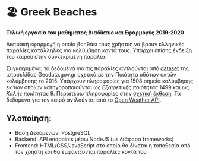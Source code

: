 # 🏖️ Greek Beaches 

**Τελική εργασία του μαθήματος Διαδίκτυο και Εφαρμογές 2019-2020**

Δικτυακή εφαρμογή η οποία βοηθάει τους χρήστες να βρουν ελληνικές παραλίες κατάλληλες για κολύμβηση κοντά τους.
Υπάρχει επίσης ένδειξη του καιρού στην συγκεκριμένη παραλία.

Συγκεκριμένα, τα δεδομένα για τις παραλίες αντλούνται από [dataset](https://geodata.gov.gr/en/dataset/poioteta-udaton-akton-kolumbeses-2015) της ιστοσελίδας Geodata.gov.gr σχετικά με την Ποιότητα υδάτων ακτών κολύμβησης το 2015.
Υπάρχουν πληροφορίες για 1508 σημεία κολύμβησης εκ των οποίων κατηγοροποιούνται ως *Εξαιρετικής ποιότητας* 1499 και ως *Καλής ποιότητας* 9. Περαιτέρω πληροφορίες στην [σχετική έκθεση](http://geodata.gov.gr/dataset/fe02780f-8f02-4ffb-ba08-1f6c8532227c/resource/576b8633-6893-4bd0-bac4-b2889a42a371/download/report2015el.pdf).
Τα δεδομένα για τον καιρό αντλούνται από το [Open Weather API](https://openweathermap.org/api).

## Υλοποίηση:

- Βάση Δεδόμενων: PostgreSQL
- Backend: API endpoints μέσω NodeJS (με διάφορα frameworks)
- Frontend: HTML/CSS/JavaScript στο οποίο θα δίνεται η τοποθεσία από τον χρήστη και θα εμφανίζονται παραλίες κοντά του